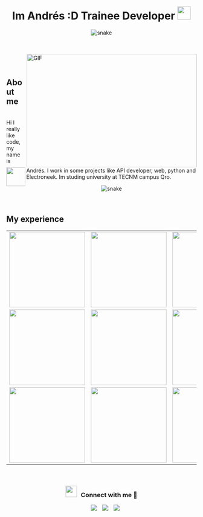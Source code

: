<h1 align="center"> Im Andrés :D Trainee Developer <img src="https://media.giphy.com/media/hvRJCLFzcasrR4ia7z/giphy.gif" width="35"></h1>

<p align="center">
  <img src="https://github.com/akshitagupta15june/akshitagupta15june/blob/output/github-contribution-grid-snake.svg" alt="snake"></center>
</p>
<br><br>
<img align="right" alt="GIF" src="https://media4.giphy.com/media/v1.Y2lkPTc5MGI3NjExN2Y1YTNjNjg4MTAzYjkxODA0NThmMTM4YjcwMjcyMTM0YTc3MWY3ZSZlcD12MV9pbnRlcm5hbF9naWZzX2dpZklkJmN0PWc/qgQUggAC3Pfv687qPC/giphy.gif" width="450px" height="300px" />
<br><br>
<img align="left" src = "https://user-images.githubusercontent.com/63050133/156777293-72a6e681-2582-4a9d-ad92-09d1181d47c7.gif" width = 50px height=50px>

<h2 align="justify" font-weight="bold">About me</h2>  
<br>
Hi I really like code, my name is Andrés. I work in some projects like API developer, web, python and Electroneek. Im studing university at TECNM campus Qro. 
<br>


<p align="center">
  <img src="https://github.com/akshitagupta15june/akshitagupta15june/blob/output/github-contribution-grid-snake.svg" alt="snake"></center>
</p>
<br>
<h2 font-weight="bold">My experience</h2>
<table>
  <tr>
      <td><img src="https://cdn.iconscout.com/icon/free/png-256/javascript-1-225993.png?raw=true" width="200"></td>
      <td><img src="https://cdn.iconscout.com/icon/free/png-256/php-2752101-2284918.png?raw=true" width="200"></td>
      <td><img src="https://cdn.iconscout.com/icon/free/png-256/mysql-3521596-2945040.png?raw=true" width="200"></td>
      <td><img src="https://cdn.iconscout.com/icon/free/png-256/visual-studio-code-3251603-2724650.png?raw=true" width="200"></td>
  </tr>
  <tr>
      <td><img src="https://www.python.org/static/img/psf-logo.png" width="200"></td>
      <td><img src="https://www.infobae.com/new-resizer/r2EmlKxB7YMBO0NNlG0uaAy784E=/768x576/filters:format(webp):quality(85)/cloudfront-us-east-1.images.arcpublishing.com/infobae/4ML7IGIDSVAQXI5WG5GAYPBPRM.jpg" width="200"></td>
    <td><img src="https://upload.wikimedia.org/wikipedia/commons/thumb/0/0d/C_Sharp_wordmark.svg/320px-C_Sharp_wordmark.svg.png" width="200"></td>
    <td><img src="https://www.oracle.com/a/ocom/img/sql.svg" width="200"></td>
  </tr>
  <tr>
      <td><img src="https://upload.wikimedia.org/wikipedia/commons/thumb/1/18/ISO_C%2B%2B_Logo.svg/200px-ISO_C%2B%2B_Logo.svg.png" width="200"></td>
    <td><img src="https://desarrolloweb.com/storage/tag_images/actual/n20BWPxy4WXVZyC94Cvn2pPus1LSIo2drcqniEkJ.png" width="200"></td>
    <td><img src="https://upload.wikimedia.org/wikipedia/commons/thumb/d/d5/CSS3_logo_and_wordmark.svg/250px-CSS3_logo_and_wordmark.svg.png" width="200"></td>
  </tr>
</table>
<br/>
<h3 align="center" > <img src="https://media.giphy.com/media/iY8CRBdQXODJSCERIr/giphy.gif" width="30" height="30" style="margin-right: 10px;">Connect with me 🤝 </h3>

<p align="center">

 <div align="center"  class="icons-social" style="margin-left: 10px;">
        <a style="margin-left: 10px;"  target="_blank" href="https://www.linkedin.com/in/andr%C3%A9s-eduardo-arciniega-arellano-319458277/">
			<img src="https://img.icons8.com/doodle/40/000000/linkedin--v2.png" ></a>
        <a style="margin-left: 10px;" target="_blank" href="https://www.instagram.com/andres_arciniega/">
			<img src="https://img.icons8.com/doodle/40/000000/instagram-new--v2.png"></a>
		<a style="margin-left: 10px;" target="_blank" href="https://twitter.com/AndresBamba_Edu">
			<img src="https://img.icons8.com/doodle/1x/twitter-squared--v2.png" ></a>
      </div>

</p>
